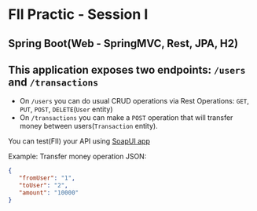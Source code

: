 # FII Practic - Session I

## Spring Boot(Web - SpringMVC, Rest, JPA, H2)

This application exposes two endpoints: `/users` and `/transactions`
-------------------------------------------------------------------

 * On `/users` you can do usual CRUD operations via Rest Operations: `GET`, `PUT`, `POST`, `DELETE`(```User``` entity)
 * On `/transactions` you can make a `POST` operation that will transfer money between users(```Transaction``` entity).
 
 You can test(FII) your API using [SoapUI app](https://www.soapui.org/downloads/soapui.html)
 
 Example:
 Transfer money operation JSON:
 ```JSON
 {
	"fromUser": "1",
	"toUser": "2",
	"amount": "10000"
}
```
